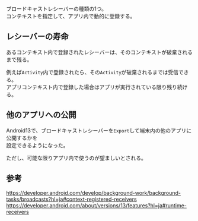 ブロードキャストレシーバーの種類の1つ。  
コンテキストを指定して、アプリ内で動的に登録する。

## レシーバーの寿命
あるコンテキスト内で登録されたレシーバーは、そのコンテキストが破棄されるまで残る。  

例えば`Activity`内で登録されたら、その`Activity`が破棄されるまでは受信できる。  
アプリコンテキスト内で登録した場合はアプリが実行されている限り残り続ける。

## 他のアプリへの公開
Android13で、ブロードキャストレシーバーを`Export`して端末内の他のアプリに公開するかを  
設定できるようになった。

ただし、可能な限りアプリ内で使うのが望ましいとされる。

## 参考
https://developer.android.com/develop/background-work/background-tasks/broadcasts?hl=ja#context-registered-receivers  
https://developer.android.com/about/versions/13/features?hl=ja#runtime-receivers